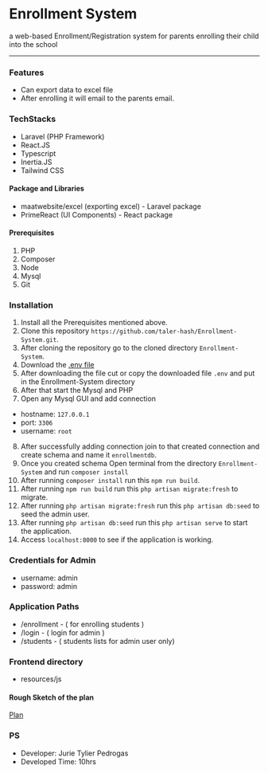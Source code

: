 # Enrollment System 
a web-based Enrollment/Registration system for parents enrolling their child into the school

------------

### Features
- Can export data to excel file
- After enrolling it will email to the parents email.

### TechStacks
- Laravel (PHP Framework)
- React.JS 
- Typescript
- Inertia.JS
- Tailwind CSS

#### Package and Libraries
- maatwebsite/excel (exporting excel) - Laravel package
- PrimeReact (UI Components) - React package

#### Prerequisites
1. PHP
2. Composer
3. Node
4. Mysql
5. Git

### Installation
1. Install all the Prerequisites mentioned above.
2.  Clone this repository `https://github.com/taler-hash/Enrollment-System.git`.
3. After cloning the repository go to the cloned directory `Enrollment-System`.
4. Download the [.env file](https://drive.google.com/file/d/1Jb64_joIJwCVDAmxlbpIPHpfrof8Uvd8/view?usp=sharing ".env")
5. After downloading the file cut or copy the downloaded file `.env` and put in the Enrollment-System directory  
6. After that start the Mysql and PHP
7. Open any Mysql GUI and add connection 
- hostname: `127.0.0.1` 
- port: `3306`
- username: `root`
8. After successfully adding connection join to that created connection and create schema and name it `enrollmentdb`.
9. Once you created schema Open terminal from the directory `Enrollment-System` and run `composer install`
9. After running `composer install` run this `npm run build`. 
10. After running `npm run build` run this `php artisan migrate:fresh` to migrate.
11. After running `php artisan migrate:fresh` run this `php artisan db:seed` to seed the admin user.
12. After running `php artisan db:seed` run this `php artisan serve` to start the application.
12. Access `localhost:8000` to see if the application is working.

### Credentials for Admin
- username: admin
- password: admin

### Application Paths
- /enrollment - ( for enrolling students )
- /login - ( login for admin )
- /students - ( students lists for admin user only)

### Frontend directory
- resources/js

#### Rough Sketch of the plan
[Plan](https://drive.google.com/file/d/1zTiarVlTNGO3gRcQ6Q-EnvvBzf3U9s6j/view?usp=sharing "Rough Sketch Plan")

### PS
- Developer: Jurie Tylier Pedrogas
- Developed Time: 10hrs
